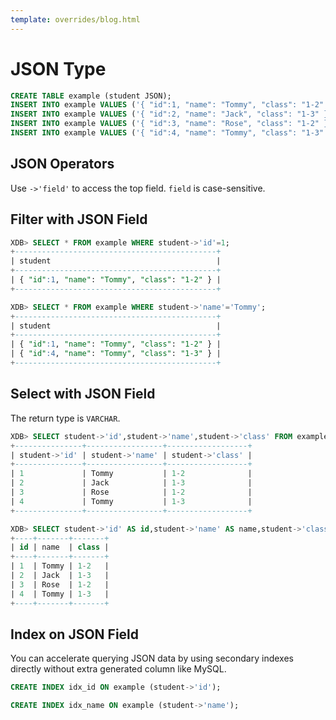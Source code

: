 ```yaml
---
template: overrides/blog.html
---
```


# JSON Type

```sql
CREATE TABLE example (student JSON);
INSERT INTO example VALUES ('{ "id":1, "name": "Tommy", "class": "1-2" }');
INSERT INTO example VALUES ('{ "id":2, "name": "Jack", "class": "1-3" }');
INSERT INTO example VALUES ('{ "id":3, "name": "Rose", "class": "1-2" }');
INSERT INTO example VALUES ('{ "id":4, "name": "Tommy", "class": "1-3" }');
```

## JSON Operators

Use `->'field'` to access the top field. `field` is case-sensitive.

## Filter with JSON Field

```sql
XDB> SELECT * FROM example WHERE student->'id'=1;
+---------------------------------------------+
| student                                     |
+---------------------------------------------+
| { "id":1, "name": "Tommy", "class": "1-2" } |
+---------------------------------------------+
```

```sql
XDB> SELECT * FROM example WHERE student->'name'='Tommy';
+---------------------------------------------+
| student                                     |
+---------------------------------------------+
| { "id":1, "name": "Tommy", "class": "1-2" } |
| { "id":4, "name": "Tommy", "class": "1-3" } |
+---------------------------------------------+
```

## Select with JSON Field

The return type is `VARCHAR`.

```sql
XDB> SELECT student->'id',student->'name',student->'class' FROM example;
+---------------+-----------------+------------------+
| student->'id' | student->'name' | student->'class' |
+---------------+-----------------+------------------+
| 1             | Tommy           | 1-2              |
| 2             | Jack            | 1-3              |
| 3             | Rose            | 1-2              |
| 4             | Tommy           | 1-3              |
+---------------+-----------------+------------------+
```

```sql
XDB> SELECT student->'id' AS id,student->'name' AS name,student->'class' AS class FROM example ;
+----+-------+-------+
| id | name  | class |
+----+-------+-------+
| 1  | Tommy | 1-2   |
| 2  | Jack  | 1-3   |
| 3  | Rose  | 1-2   |
| 4  | Tommy | 1-3   |
+----+-------+-------+
```

## Index on JSON Field 

You can accelerate querying JSON data by using secondary indexes directly without extra generated column like MySQL.

```sql
CREATE INDEX idx_id ON example (student->'id');

CREATE INDEX idx_name ON example (student->'name');
```
